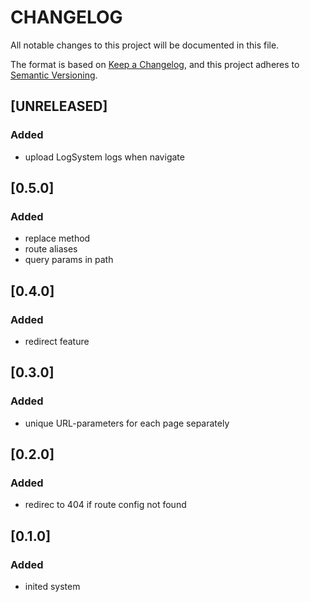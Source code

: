 # **CHANGELOG**

All notable changes to this project will be documented in this file.

The format is based on [Keep a Changelog](https://keepachangelog.com/en/1.0.0/),
and this project adheres to [Semantic Versioning](https://semver.org/spec/v2.0.0.html).

## [UNRELEASED]

### Added

- upload LogSystem logs when navigate

## [0.5.0]

### Added

- replace method
- route aliases
- query params in path

## [0.4.0]

### Added

- redirect feature

## [0.3.0]

### Added

- unique URL-parameters for each page separately

## [0.2.0]

### Added

- redirec to 404 if route config not found

## [0.1.0]

### Added

- inited system
